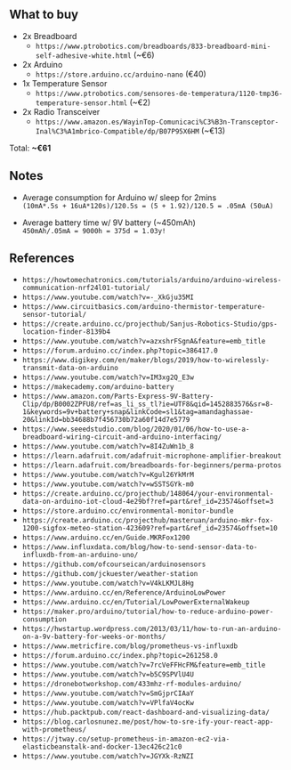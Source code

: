 ## What to buy

- 2x Breadboard  
  - `https://www.ptrobotics.com/breadboards/833-breadboard-mini-self-adhesive-white.html` (~€6)
- 2x Arduino
  - `https://store.arduino.cc/arduino-nano` (€40)
- 1x Temperature Sensor
  - `https://www.ptrobotics.com/sensores-de-temperatura/1120-tmp36-temperature-sensor.html` (~€2)
- 2x Radio Transceiver
  -  `https://www.amazon.es/WayinTop-Comunicaci%C3%B3n-Transceptor-Inal%C3%A1mbrico-Compatible/dp/B07P95X6HM` (~€13)
  
Total: **~€61**

## Notes
  
- Average consumption for Arduino w/ sleep for 2mins  
`(10mA*.5s + 16uA*120s)/120.5s = (5 + 1.92)/120.5 = .05mA (50uA)`

- Average battery time w/ 9V battery (~450mAh)  
`450mAh/.05mA = 9000h = 375d = 1.03y!`
  
## References

- `https://howtomechatronics.com/tutorials/arduino/arduino-wireless-communication-nrf24l01-tutorial/`
- `https://www.youtube.com/watch?v=-_XkGju35MI`
- `https://www.circuitbasics.com/arduino-thermistor-temperature-sensor-tutorial/`
- `https://create.arduino.cc/projecthub/Sanjus-Robotics-Studio/gps-location-finder-8139b4`
- `https://www.youtube.com/watch?v=azxshrFSgnA&feature=emb_title`
- `https://forum.arduino.cc/index.php?topic=386417.0`
- `https://www.digikey.com/en/maker/blogs/2019/how-to-wirelessly-transmit-data-on-arduino`
- `https://www.youtube.com/watch?v=IM3xg2Q_E3w`
- `https://makecademy.com/arduino-battery`
- `https://www.amazon.com/Parts-Express-9V-Battery-Clip/dp/B0002ZPFU8/ref=as_li_ss_tl?ie=UTF8&qid=1452883576&sr=8-1&keywords=9v+battery+snap&linkCode=sl1&tag=amandaghassae-20&linkId=bb34688b7f456730b72a60f14d7e5779`
- `https://www.seeedstudio.com/blog/2020/01/06/how-to-use-a-breadboard-wiring-circuit-and-arduino-interfacing/`
- `https://www.youtube.com/watch?v=8I4ZuWn1b_8`
- `https://learn.adafruit.com/adafruit-microphone-amplifier-breakout`
- `https://learn.adafruit.com/breadboards-for-beginners/perma-protos`
- `https://www.youtube.com/watch?v=Kgul26YkMrM`
- `https://www.youtube.com/watch?v=wSSTSGYk-m0`
- `https://create.arduino.cc/projecthub/148064/your-environmental-data-on-arduino-iot-cloud-4e29bf?ref=part&ref_id=23574&offset=3`
- `https://store.arduino.cc/environmental-monitor-bundle`
- `https://create.arduino.cc/projecthub/masteruan/arduino-mkr-fox-1200-sigfox-meteo-station-423609?ref=part&ref_id=23574&offset=10`
- `https://www.arduino.cc/en/Guide.MKRFox1200`
- `https://www.influxdata.com/blog/how-to-send-sensor-data-to-influxdb-from-an-arduino-uno/`
- `https://github.com/ofcourseican/arduinosensors`
- `https://github.com/jckuester/weather-station`
- `https://www.youtube.com/watch?v=V4kLKMJL8Hg`
- `https://www.arduino.cc/en/Reference/ArduinoLowPower`
- `https://www.arduino.cc/en/Tutorial/LowPowerExternalWakeup`
- `https://maker.pro/arduino/tutorial/how-to-reduce-arduino-power-consumption`
- `https://hwstartup.wordpress.com/2013/03/11/how-to-run-an-arduino-on-a-9v-battery-for-weeks-or-months/`
- `https://www.metricfire.com/blog/prometheus-vs-influxdb`
- `https://forum.arduino.cc/index.php?topic=261258.0`
- `https://www.youtube.com/watch?v=7rcVeFFHcFM&feature=emb_title`
- `https://www.youtube.com/watch?v=b5C9SPVlU4U`
- `https://dronebotworkshop.com/433mhz-rf-modules-arduino/`
- `https://www.youtube.com/watch?v=SmGjprCIAaY`
- `https://www.youtube.com/watch?v=VPlfaV4ocKw`
- `https://hub.packtpub.com/react-dashboard-and-visualizing-data/`
- `https://blog.carlosnunez.me/post/how-to-sre-ify-your-react-app-with-prometheus/`
- `https://jtway.co/setup-prometheus-in-amazon-ec2-via-elasticbeanstalk-and-docker-13ec426c21c0`
- `https://www.youtube.com/watch?v=JGYXk-RzNZI`
